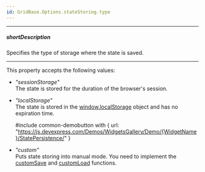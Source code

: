 ```yaml
---
id: GridBase.Options.stateStoring.type
---
```

---
##### shortDescription
Specifies the type of storage where the state is saved.

---
This property accepts the following values: 

- *"sessionStorage"*    
    The state is stored for the duration of the browser's session.

- *"localStorage"*  
    The state is stored in the <a href="https://developer.mozilla.org/en-US/docs/Web/API/Window/localStorage" target="_blank">window.localStorage</a> object and has no expiration time.

    #include common-demobutton with {
        url: "https://js.devexpress.com/Demos/WidgetsGallery/Demo/{WidgetName}/StatePersistence/"
    }

- *"custom"*       
    Puts state storing into manual mode. You need to implement the [customSave](/api-reference/10%20UI%20Components/GridBase/1%20Configuration/stateStoring/customSave.md '{basewidgetpath}/Configuration/stateStoring/#customSave') and [customLoad](/api-reference/10%20UI%20Components/GridBase/1%20Configuration/stateStoring/customLoad.md '{basewidgetpath}/Configuration/stateStoring/#customLoad') functions. 
